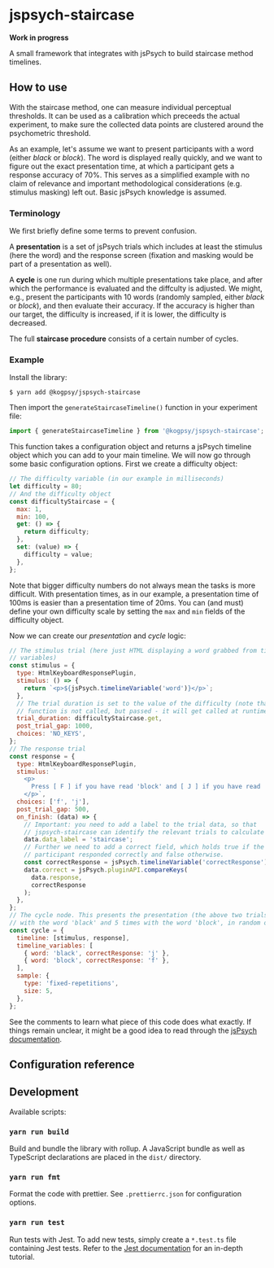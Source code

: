 # jspsych-staircase

**Work in progress**

A small framework that integrates with jsPsych to build staircase method timelines.

## How to use

With the staircase method, one can measure individual perceptual thresholds. It can be used as a calibration which preceeds the actual experiment, to make sure the collected data points are clustered around the psychometric threshold.

As an example, let's assume we want to present participants with a word (either _black_ or _block_). The word is displayed really quickly, and we want to figure out the exact presentation time, at which a participant gets a response accuracy of 70%. This serves as a simplified example with no claim of relevance and important methodological considerations (e.g. stimulus masking) left out. Basic jsPsych knowledge is assumed.

### Terminology

We first briefly define some terms to prevent confusion.

A **presentation** is a set of jsPsych trials which includes at least the stimulus (here the word) and the response screen (fixation and masking would be part of a presentation as well).

A **cycle** is one run during which multiple presentations take place, and after which the performance is evaluated and the diffculty is adjusted. We might, e.g., present the participants with 10 words (randomly sampled, either _black_ or _block_), and then evaluate their accuracy. If the accuracy is higher than our target, the difficulty is increased, if it is lower, the difficulty is decreased.

The full **staircase procedure** consists of a certain number of cycles.

### Example

Install the library:

```
$ yarn add @kogpsy/jspsych-staircase
```

Then import the `generateStaircaseTimeline()` function in your experiment file:

```javascript
import { generateStaircaseTimeline } from '@kogpsy/jspsych-staircase';
```

This function takes a configuration object and returns a jsPsych timeline object which you can add to your main timeline. We will now go through some basic configuration options. First we create a difficulty object:

```javascript
// The difficulty variable (in our example in milliseconds)
let difficulty = 80;
// And the difficulty object
const difficultyStaircase = {
  max: 1,
  min: 100,
  get: () => {
    return difficulty;
  },
  set: (value) => {
    difficulty = value;
  },
};
```

Note that bigger difficulty numbers do not always mean the tasks is more difficult. With presentation times, as in our example, a presentation time of 100ms is easier than a presentation time of 20ms. You can (and must) define your own difficulty scale by setting the `max` and `min` fields of the difficulty object.

Now we can create our _presentation_ and _cycle_ logic:

```javascript
// The stimulus trial (here just HTML displaying a word grabbed from timeline
// variables)
const stimulus = {
  type: HtmlKeyboardResponsePlugin,
  stimulus: () => {
    return `<p>${jsPsych.timelineVariable('word')}</p>`;
  },
  // The trial duration is set to the value of the difficulty (note that the
  // function is not called, but passed - it will get called at runtime).
  trial_duration: difficultyStaircase.get,
  post_trial_gap: 1000,
  choices: 'NO_KEYS',
};
// The response trial
const response = {
  type: HtmlKeyboardResponsePlugin,
  stimulus: `
    <p>
      Press [ F ] if you have read 'block' and [ J ] if you have read 'black'.
    </p>`,
  choices: ['f', 'j'],
  post_trial_gap: 500,
  on_finish: (data) => {
    // Important: you need to add a label to the trial data, so that
    // jspsych-staircase can identify the relevant trials to calculate accuracy.
    data.data_label = 'staircase';
    // Further we need to add a correct field, which holds true if the
    // participant responded correctly and false otherwise.
    const correctResponse = jsPsych.timelineVariable('correctResponse');
    data.correct = jsPsych.pluginAPI.compareKeys(
      data.response,
      correctResponse
    );
  },
};
// The cycle node. This presents the presentation (the above two trials) 5 times
// with the word 'black' and 5 times with the word 'block', in random order.
const cycle = {
  timeline: [stimulus, response],
  timeline_variables: [
    { word: 'black', correctResponse: 'j' },
    { word: 'block', correctResponse: 'f' },
  ],
  sample: {
    type: 'fixed-repetitions',
    size: 5,
  },
};
```

See the comments to learn what piece of this code does what exactly. If things remain unclear, it might be a good idea to read through the [jsPsych documentation][2].

## Configuration reference

## Development

Available scripts:

### `yarn run build`

Build and bundle the library with rollup. A JavaScript bundle as well as TypeScript declarations are placed in the `dist/` directory.

### `yarn run fmt`

Format the code with prettier. See `.prettierrc.json` for configuration options.

### `yarn run test`

Run tests with Jest. To add new tests, simply create a `*.test.ts` file containing Jest tests. Refer to the [Jest documentation][1] for an in-depth tutorial.

[1]: https://jestjs.io/docs/getting-started
[2]: https://www.jspsych.org/

